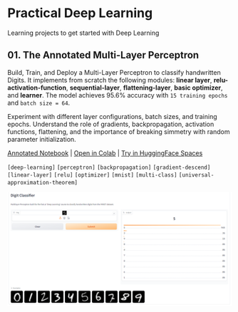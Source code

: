 # Practical Deep Learning 

Learning projects to get started with Deep Learning

## 01. The Annotated Multi-Layer Perceptron

Build, Train, and Deploy a Multi-Layer Perceptron to classify handwritten Digits. It  implements from scratch the following modules: **linear layer**, **relu-activation-function**, **sequential-layer**, **flattening-layer**, **basic optimizer**, and **learner**. The model achieves 95.6% accuracy with `15 training epochs` and `batch size = 64`.

Experiment with different layer configurations, batch sizes, and training epochs. Understand the role of gradients, backpropagation, activation functions, flattening, and the importance of breaking simmetry with random parameter initialization.

[Annotated Notebook](./multi_layer_perceptron.ipynb) |
[Open in Colab](https://colab.research.google.com/github/dcarpintero/deep-learning-notebooks/blob/main/multi_layer_perceptron.ipynb) |
[Try in HuggingFace Spaces](https://huggingface.co/spaces/dcarpintero/mlp-digit-classifier) 

`[deep-learning]` `[perceptron]` `[backpropagation]` `[gradient-descend]` `[linear-layer]` `[relu]` `[optimizer]` `[mnist]` `[multi-class]` `[universal-approximation-theorem]`

<p align="center">
  <img src="./static/mnist.hg.png">
</p>